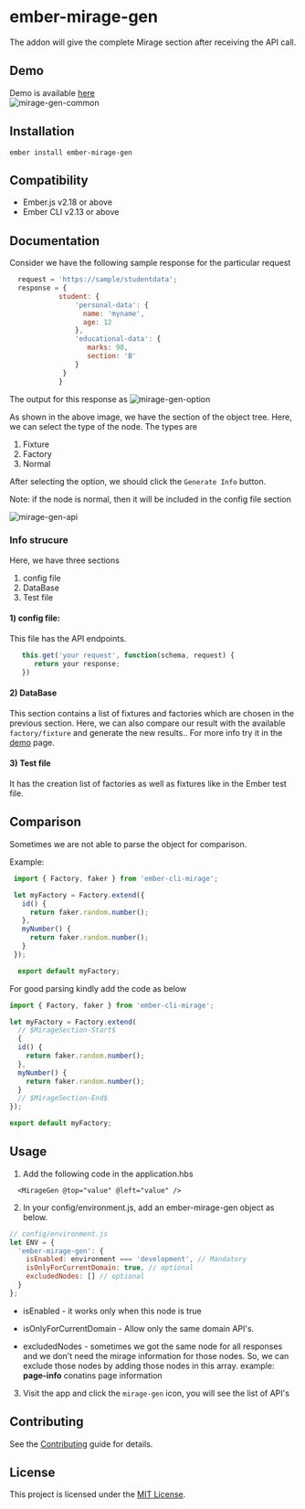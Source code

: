 ember-mirage-gen
==============================================================================

The addon will give the complete Mirage section after receiving the API call.

Demo
------------------------------------------------------------------------------
Demo is available <a href="https://alwarg.github.io/mirage-gen-demo/" target="_blank" rel="noopener noreferrer">here</a>
<br>
![mirage-gen-common](https://i.imgur.com/Lfsx51V.png)

Installation
------------------------------------------------------------------------------

```
ember install ember-mirage-gen
```
Compatibility
------------------------------------------------------------------------------

* Ember.js v2.18 or above
* Ember CLI v2.13 or above

Documentation
------------------------------------------------------------------------------

Consider we have the following sample response for the particular request
```javascript
  request = 'https://sample/studentdata';
  response = {
            student: {
                'personal-data': {
                  name: 'myname',
                  age: 12
                },
                'educational-data': {
                   marks: 98,
                   section: 'B'
                }
             } 
            }
```
The output for this response as
![mirage-gen-option](https://i.imgur.com/X2pIfgr.png)

As shown in the above image, we have the section of the object tree. Here, we can select the type of the node. The types are
  1. Fixture
  2. Factory
  3. Normal

  After selecting the option, we should click the `Generate Info` button.

  Note: if the node is normal, then it will be included in the config file section

![mirage-gen-api](https://i.imgur.com/5PBVm0m.png)
### Info strucure
  Here, we have three sections
  1. config file
  2. DataBase
  3. Test file
#### 1) config file:
 This file has the API endpoints.
 ```javascript
    this.get('your request', function(schema, request) {
       return your response;
    })
 ```
 #### 2) DataBase
  This section contains a list of fixtures and factories which are chosen in the previous section.
  Here, we can also compare our result with the available `factory/fixture` and generate the new results.. For more info try it in the <a href="https://alwarg.github.io/mirage-gen-demo/" target="_blank" rel="noopener noreferrer">demo</a> page.
 
#### 3) Test file
  It has the creation list of factories as well as fixtures like in the Ember test file.

Comparison
------------------------------------------------------------------------------
Sometimes we are not able to parse the object for comparison.

Example:

```javascript
 import { Factory, faker } from 'ember-cli-mirage';

 let myFactory = Factory.extend({
   id() {
     return faker.random.number();
   },
   myNumber() {
     return faker.random.number();
   }
 });

  export default myFactory;
```
For good parsing kindly add the code as below
```javascript
import { Factory, faker } from 'ember-cli-mirage';

let myFactory = Factory.extend(
  // $MirageSection-Start$
  {
  id() {
    return faker.random.number();
  },
  myNumber() {
    return faker.random.number();
  }
  // $MirageSection-End$
});

export default myFactory;
```
Usage
------------------------------------------------------------------------------

1. Add the following code in the application.hbs
```
  <MirageGen @top="value" @left="value" />
```
2. In your config/environment.js, add an ember-mirage-gen object as below.
```javascript
// config/environment.js
let ENV = {
  'ember-mirage-gen': {
    isEnabled: environment === 'development', // Mandatory
    isOnlyForCurrentDomain: true, // optional
    excludedNodes: [] // optional
  }
};
```
* isEnabled - it works only when this node is true

* isOnlyForCurrentDomain - Allow only the same domain API's.

* excludedNodes - sometimes we got the same node for all responses and we don't need the mirage information for those nodes. So, we can exclude those nodes by adding those nodes in this array. example: **page-info** conatins page information

3. Visit the app and click the `mirage-gen` icon, you will see the list of API's

Contributing
------------------------------------------------------------------------------

See the [Contributing](CONTRIBUTING.md) guide for details.


License
------------------------------------------------------------------------------

This project is licensed under the [MIT License](LICENSE.md).
